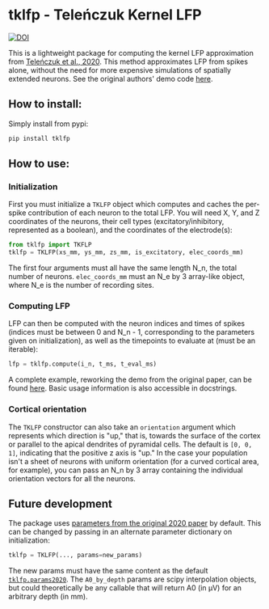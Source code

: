 # tklfp - Teleńczuk Kernel LFP

[![DOI](https://zenodo.org/badge/440986279.svg)](https://zenodo.org/badge/latestdoi/440986279)

This is a lightweight package for computing the kernel LFP approximation from 
[Teleńczuk et al., 2020](https://www.sciencedirect.com/science/article/pii/S0165027020302946). This method approximates LFP from spikes alone, without the need for more expensive simulations of spatially extended neurons. See the original authors' demo code [here](https://doi.org/10.5281/zenodo.3866253).

## How to install:
Simply install from pypi:
```bash
pip install tklfp
```

## How to use:

### Initialization
First you must initialize a `TKLFP` object which computes and caches the per-spike contribution of each neuron to the total LFP. You will need X, Y, and Z coordinates of the neurons, their cell types (excitatory/inhibitory, represented as a boolean), and the coordinates of the electrode(s):
```python
from tklfp import TKFLP
tklfp = TKLFP(xs_mm, ys_mm, zs_mm, is_excitatory, elec_coords_mm)
```

The first four arguments must all have the same length N_n, the total number of neurons. `elec_coords_mm` must an N_e by 3 array-like object, where N_e is the number of recording sites.

### Computing LFP
LFP can then be computed with the neuron indices and times of spikes (indices must be between 0 and N_n - 1, corresponding to the parameters given on initialization), as well as the timepoints to evaluate at (must be an iterable):
```python
lfp = tklfp.compute(i_n, t_ms, t_eval_ms)
```

A complete example, reworking the demo from the original paper, can be found [here](https://github.com/kjohnsen/tklfp/blob/master/notebooks/demo_lfp_kernel.ipynb). Basic usage information is also accessible in docstrings.

### Cortical orientation
The `TKLFP` constructor can also take an `orientation` argument which represents which direction is "up," that is, towards the surface of the cortex or parallel to the apical dendrites of pyramidal cells.
The default is `[0, 0, 1]`, indicating that the positive z axis is "up."
In the case your population isn't a sheet of neurons with uniform orientation (for a curved cortical area, for example), you can pass an N_n by 3 array containing the individual orientation vectors for all the neurons.

## Future development
The package uses [parameters from the original 2020 paper](https://github.com/kjohnsen/tklfp/blob/master/notebooks/param_prep.ipynb) by default. This can be changed by passing in an alternate parameter dictionary on initialization:
```python
tklfp = TKLFP(..., params=new_params)
```

The new params must have the same content as the default [`tklfp.params2020`](https://github.com/kjohnsen/tklfp/blob/master/tklfp/__init__.py#:~:text=_sig_i%20%3D%202.1-,params2020%20%3D,-%7B). The `A0_by_depth` params are scipy interpolation objects, but could theoretically be any callable that will return A0 (in μV) for an arbitrary depth (in mm).